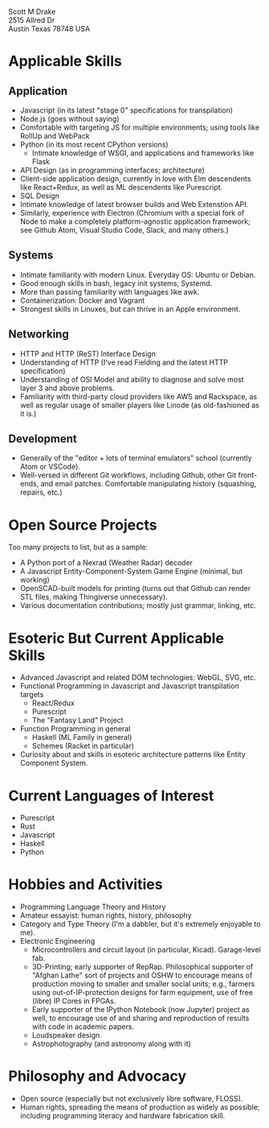 Scott M Drake<br>
2515 Allred Dr<br>
Austin Texas 78748 USA

Applicable Skills
====
Application
-----
* Javascript (in its latest "stage 0" specifications for transpilation)
* Node.js (goes without saying)
* Comfortable with targeting JS for multiple environments; using tools like RollUp and WebPack
* Python (in its most recent CPython versions)
  * Intimate knowledge of WSGI, and applications and frameworks like Flask
* API Design (as in programming interfaces; architecture)
* Client-side application design, currently in love with Elm descendents like React+Redux, as well as ML descendents like Purescript.
* SQL Design
* Intimate knowledge of latest browser builds and Web Extenstion API.
* Similarly, experience with Electron (Chromium with a special fork of Node to make a completely platform-agnostic application framework; see Github Atom, Visual Studio Code, Slack, and many others.)

Systems
----
* Intimate familiarity with modern Linux. Everyday OS: Ubuntu or Debian.
* Good enough skills in bash, legacy init systems, Systemd.
* More than passing familiarity with languages like awk.
* Containerization: Docker and Vagrant
* Strongest skills in Linuxes, but can thrive in an Apple environment.

Networking
----
* HTTP and HTTP (ReST) Interface Design
* Understanding of HTTP (I've read Fielding and the latest HTTP specification)
* Understanding of OSI Model and ability to diagnose and solve most layer 3 and above problems.
* Familiarity with third-party cloud providers like AWS and Rackspace, as well as regular usage of smaller players like Linode (as old-fashioned as it is.)

Development
----
* Generally of the "editor + lots of terminal emulators" school (currently Atom or VSCode).
* Well-versed in different Git workflows, including Github, other Git front-ends, and email patches. Comfortable manipulating history (squashing, repairs, etc.)

Open Source Projects
====
Too many projects to list, but as a sample:
* A Python port of a Nexrad (Weather Radar) decoder
* A Javascript Entity-Component-System Game Engine (minimal, but working)
* OpenSCAD-built models for printing (turns out that Github can render STL files, making Thingiverse unnecessary).
* Various documentation contributions; mostly just grammar, linking, etc.

Esoteric But Current Applicable Skills
====
* Advanced Javascript and related DOM technologies: WebGL, SVG, etc.
* Functional Programming in Javascript and Javascript transpilation targets
  * React/Redux
  * Purescript
  * The "Fantasy Land" Project
* Function Programming in general
  * Haskell (ML Family in general)
  * Schemes (Racket in particular)
* Curiosity about and skills in esoteric architecture patterns like Entity Component System.

Current Languages of Interest
====
* Purescript
* Rust
* Javascript
* Haskell
* Python

Hobbies and Activities
====
* Programming Language Theory and History
* Amateur essayist: human rights, history, philosophy
* Category and Type Theory (I'm a dabbler, but it's extremely enjoyable to me).
* Electronic Engineering
    * Microcontrollers and circuit layout (in particular, Kicad). Garage-level fab.
    * 3D-Printing; early supporter of RepRap. Philosophical supporter of "Afghan Lathe" sort of projects and OSHW to encourage means of production moving to smaller and smaller social units; e.g., farmers using out-of-IP-protection designs for farm equipment, use of free (libre) IP Cores in FPGAs.
    * Early supporter of the IPython Notebook (now Jupyter) project as well, to encourage use of and sharing and reproduction of results with code in academic papers.
    * Loudspeaker design.
    * Astrophotography (and astronomy along with it)
    
Philosophy and Advocacy
====
* Open source (especially but not exclusively libre software, FLOSS).
* Human rights, spreading the means of production as widely as possible; including programming literacy and hardware fabrication skill.
